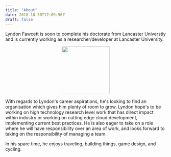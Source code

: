 ```yaml
---
title: "About"
date: 2018-10-30T17:09:56Z
draft: false
---
```


Lyndon Fawcett is soon to complete his doctorate from Lancaster Universtiy and is currently working as a researcher/developer at Lancaster University.

<div style="text-align:center"><img height='150' src ="https://avatars2.githubusercontent.com/u/5150703?s=400&u=999e3081cdb0833bc3c256301136e65bd4d98849&v=4" /></div>

With regards to Lyndon's career aspirations, he's looking to find an organisation which gives him plenty of room to grow. Lyndon hope's to be working on high technology research level work that has direct impact within industry or working on cutting edge cloud development, implementing current best practices. He is also eager to take on a role where he will have responsibility over an area of work, and looks forward to taking on the responsibility of managing a team.

In his spare time, he enjoys traveling, building things, game design, and cycling.
